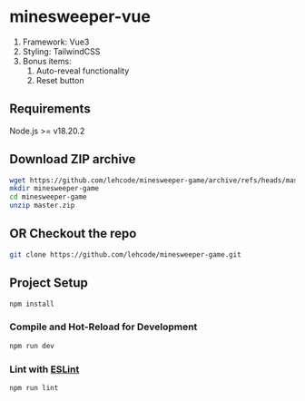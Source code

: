 # minesweeper-vue

1. Framework: Vue3
2. Styling: TailwindCSS
3. Bonus items:
   1. Auto-reveal functionality
   2. Reset button

## Requirements

Node.js >= v18.20.2

## Download ZIP archive

```sh
wget https://github.com/lehcode/minesweeper-game/archive/refs/heads/master.zip
mkdir minesweeper-game
cd minesweeper-game
unzip master.zip
```

## OR Checkout the repo

```sh
git clone https://github.com/lehcode/minesweeper-game.git
```

## Project Setup

```sh
npm install
```

### Compile and Hot-Reload for Development

```sh
npm run dev
```

### Lint with [ESLint](https://eslint.org/)

```sh
npm run lint
```
